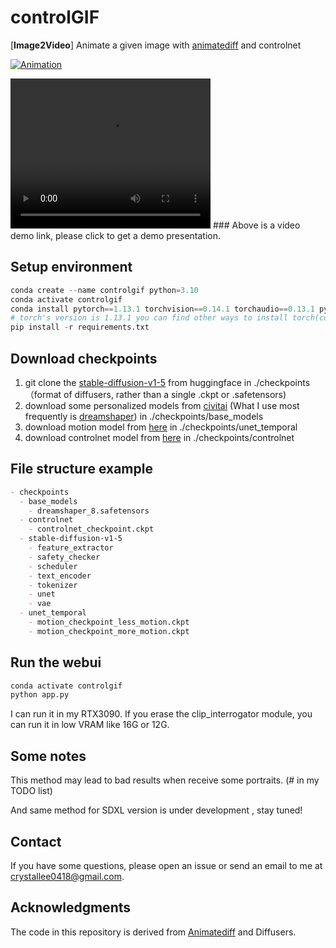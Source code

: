 # controlGIF

[**Image2Video**] Animate a given image with [animatediff](https://github.com/guoyww/AnimateDiff) and controlnet

[![Animation](http://img.youtube.com/vi/lwXb_cJai8w/0.jpg)](https://www.youtube.com/watch?v=lwXb_cJai8w)

<video width="320" height="240" controls>
  <source src="show.mp4" type="video/mp4">
  Your browser does not support the video tag.
</video>
### Above is a video demo link, please click to get a demo presentation.

## Setup environment

```python
conda create --name controlgif python=3.10
conda activate controlgif
conda install pytorch==1.13.1 torchvision==0.14.1 torchaudio==0.13.1 pytorch-cuda=11.7 -c pytorch -c nvidia
# torch's version is 1.13.1 you can find other ways to install torch(cuda11.7) in https://pytorch.org/get-started/previous-versions/
pip install -r requirements.txt
```

## Download checkpoints

1. git clone the [stable-diffusion-v1-5](https://huggingface.co/runwayml/stable-diffusion-v1-5) from huggingface in ./checkpoints （format of diffusers, rather than a single .ckpt or .safetensors)
2. download some personalized models from [civitai](https://civitai.com/) (What I use most frequently is [dreamshaper](https://civitai.com/models/4384/dreamshaper)) in ./checkpoints/base_models
3. download motion model from [here](https://huggingface.co/crishhh/animatediff_controlnet) in ./checkpoints/unet_temporal
4. download controlnet model from [here](https://huggingface.co/crishhh/animatediff_controlnet) in ./checkpoints/controlnet

## File structure example

```markdown
- checkpoints
  - base_models
    - dreamshaper_8.safetensors
  - controlnet
    - controlnet_checkpoint.ckpt
  - stable-diffusion-v1-5
    - feature_extractor
    - safety_checker
    - scheduler
    - text_encoder
    - tokenizer
    - unet
    - vae
  - unet_temporal
    - motion_checkpoint_less_motion.ckpt
    - motion_checkpoint_more_motion.ckpt
```

## Run the webui

```python
conda activate controlgif
python app.py
```

I can run it in my RTX3090. If you erase the clip_interrogator module, you can run it in low VRAM like 16G or 12G.

## Some notes

This method may lead to bad results when receive some portraits. (# in my TODO list)

And same method for SDXL version is under development , stay tuned! 

## Contact

If you have some questions, please open an issue or send an email to me at crystallee0418@gmail.com. 

## Acknowledgments

The code in this repository is derived from [Animatediff](https://github.com/guoyww/AnimateDiff) and Diffusers.